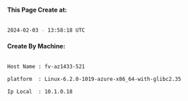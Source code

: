 
   
#### This Page Create at:

```bash

2024-02-03 - 13:58:18 UTC

```

#### Create By Machine:

```bash

Host Name : fv-az1433-521

platform  : Linux-6.2.0-1019-azure-x86_64-with-glibc2.35

Ip Local  : 10.1.0.18

```


